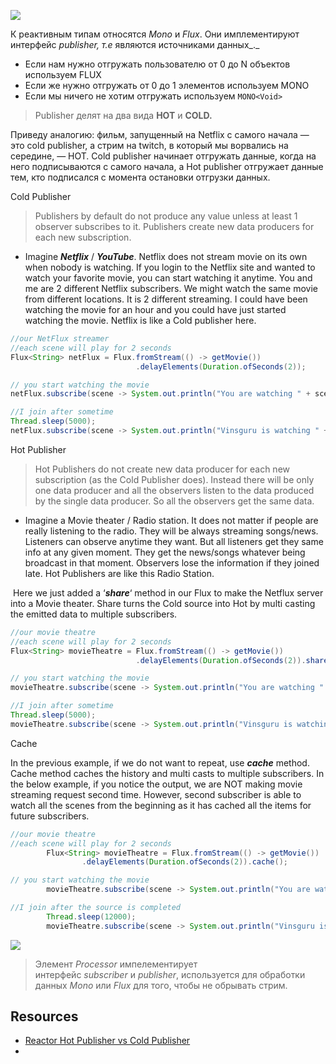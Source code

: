 ![](Pasted%20image%2020250211100749.png)

К реактивным типам относятся _Mono_ и _Flux_. Они имплементируют интерфейс _publisher, т.е_ являются источниками данных_._

- Если нам нужно отгружать пользователю от 0 до N объектов используем FLUX
- Если же нужно отгружать от 0 до 1 элементов используем MONO
- Если мы ничего не хотим отгружать используем `MONO<Void>`

> Publisher делят на два вида **HOT** и **COLD.**

Приведу аналогию: фильм, запущенный на Netflix с самого начала — это cold publisher, а стрим на twitch, в который мы ворвались на середине, — HOT. Cold publisher начинает отгружать данные, когда на него подписываются с самого начала, а Hot publisher отгружает данные тем, кто подписался с момента остановки отгрузки данных.

Cold Publisher

> Publishers by default do not produce any value unless at least 1 observer subscribes to it. Publishers create new data producers for each new subscription.

- Imagine _**Netflix**_ / _**YouTube**_. Netflix does not stream movie on its own when nobody is watching. If you login to the Netflix site and wanted to watch your favorite movie, you can start watching it anytime. You and me are 2 different Netflix subscribers. We might watch the same movie from different locations. It is 2 different streaming. I could have been watching the movie for an hour and you could have just started watching the movie. Netflix is like a Cold publisher here.

```java
//our NetFlux streamer
//each scene will play for 2 seconds
Flux<String> netFlux = Flux.fromStream(() -> getMovie())
                            .delayElements(Duration.ofSeconds(2));

// you start watching the movie
netFlux.subscribe(scene -> System.out.println("You are watching " + scene));

//I join after sometime
Thread.sleep(5000);
netFlux.subscribe(scene -> System.out.println("Vinsguru is watching " + scene));
```

Hot Publisher

> Hot Publishers do not create new data producer for each new subscription (as the Cold Publisher does). Instead there will be only one data producer and all the observers listen to the data produced by the single data producer. So all the observers get the same data.

- Imagine a Movie theater / Radio station. It does not matter if people are really listening to the radio. They will be always streaming songs/news. Listeners can observe anytime they want. But all listeners get they same info at any given moment. They get the news/songs whatever being broadcast in that moment. Observers lose the information if they joined late. Hot Publishers are like this Radio Station.

 Here we just added a ‘_**share**_‘ method in our Flux to make the Netflux server into a Movie theater. Share turns the Cold source into Hot by multi casting the emitted data to multiple subscribers.

```java
//our movie theatre
//each scene will play for 2 seconds
Flux<String> movieTheatre = Flux.fromStream(() -> getMovie())
                            .delayElements(Duration.ofSeconds(2)).share();

// you start watching the movie
movieTheatre.subscribe(scene -> System.out.println("You are watching " + scene));

//I join after sometime
Thread.sleep(5000);
movieTheatre.subscribe(scene -> System.out.println("Vinsguru is watching " + scene));
```

Cache

In the previous example, if we do not want to repeat, use _**cache**_ method. Cache method caches the history and multi casts to multiple subscribers. In the below example, if you notice the output, we are NOT making movie streaming request second time. However, second subscriber is able to watch all the scenes from the beginning as it has cached all the items for future subscribers.

```java
//our movie theatre
//each scene will play for 2 seconds
        Flux<String> movieTheatre = Flux.fromStream(() -> getMovie())
                .delayElements(Duration.ofSeconds(2)).cache();

// you start watching the movie
        movieTheatre.subscribe(scene -> System.out.println("You are watching " + scene));

//I join after the source is completed
        Thread.sleep(12000);
        movieTheatre.subscribe(scene -> System.out.println("Vinsguru is watching " + scene));
```

![](Pasted%20image%2020250211121650.png)

> Элемент _Processor_ импелементирует интерфейс _subscriber_ и _publisher_, используется для обработки данных _Mono_ или _Flux_ для того, чтобы не обрывать стрим.

## Resources

- [Reactor Hot Publisher vs Cold Publisher](https://www.vinsguru.com/reactor-hot-publisher-vs-cold-publisher/)
- 